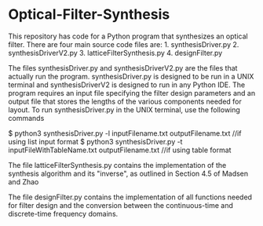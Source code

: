 # Optical-Filter-Synthesis
This repository has code for a Python program that synthesizes an optical filter. There are four main source code files are:
    1. synthesisDriver.py
    2. synthesisDriverV2.py
    3. latticeFilterSynthesis.py
    4. designFilter.py
    
The files synthesisDriver.py and synthesisDriverV2.py are the files that actually run the program. synthesisDriver.py is designed to be run in a UNIX terminal and synthesisDriverV2 is designed to run in any Python IDE. The program requires an input file specifying the filter design parameters and an output file that stores the lengths of the various components needed for layout. To run synthesisDriver.py in the UNIX terminal, use the following commands

$ python3 synthesisDriver.py -l inputFilename.txt outputFilename.txt //if using list input format
$ python3 synthesisDriver.py -t inputFileWithTableName.txt outputFilename.txt //if using table format

The file latticeFilterSynthesis.py contains the implementation of the synthesis algorithm and its "inverse", as outlined in Section 4.5 of Madsen and Zhao

The file designFilter.py contains the implementation of all functions needed for filter design and the conversion between the continuous-time and discrete-time frequency domains. 
    
